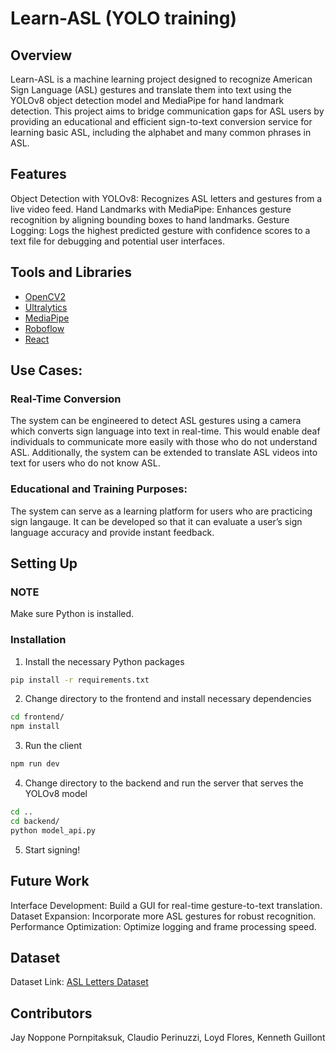 # Learn-ASL (YOLO training)

## Overview
Learn-ASL is a machine learning project designed to recognize American Sign Language (ASL) gestures and translate them into text using the YOLOv8 object detection model and MediaPipe for hand landmark detection. 
This project aims to bridge communication gaps for ASL users by providing an educational and efficient sign-to-text conversion service for learning basic ASL, including the alphabet and many common phrases in ASL.

## Features
Object Detection with YOLOv8: Recognizes ASL letters and gestures from a live video feed.
Hand Landmarks with MediaPipe: Enhances gesture recognition by aligning bounding boxes to hand landmarks.
Gesture Logging: Logs the highest predicted gesture with confidence scores to a text file for debugging and potential user interfaces.

## Tools and Libraries
- [OpenCV2](https://docs.opencv.org/4.x/d6/d00/tutorial_py_root.html)
- [Ultralytics](https://github.com/ultralytics/ultralytics)
- [MediaPipe](https://ai.google.dev/edge/mediapipe/solutions/guide)
- [Roboflow](https://docs.roboflow.com/)
- [React](https://react.dev/)

## Use Cases:

### Real-Time Conversion
The system can be engineered to detect ASL gestures using a camera which converts sign language into text in real-time. This would enable deaf individuals to communicate more easily with those who do not understand ASL. Additionally, the system can be extended to translate ASL videos into text for users who do not know ASL.

### Educational and Training Purposes:
The system can serve as a learning platform for users who are practicing sign langauge. It can be developed so that it can evaluate a user’s sign language accuracy and provide instant feedback.

## Setting Up
### NOTE
Make sure Python is installed.
### Installation
1. Install the necessary Python packages
```bash
pip install -r requirements.txt
```
2. Change directory to the frontend and install necessary dependencies
```bash
cd frontend/
npm install
```
3. Run the client
```bash
npm run dev
```
4. Change directory to the backend and run the server that serves the YOLOv8 model
```bash
cd ..
cd backend/
python model_api.py
```
5. Start signing!
## Future Work
Interface Development: Build a GUI for real-time gesture-to-text translation.
Dataset Expansion: Incorporate more ASL gestures for robust recognition.
Performance Optimization: Optimize logging and frame processing speed.

## Dataset
Dataset Link: [ASL Letters Dataset](https://public.roboflow.com/object-detection/american-sign-language-letters)

## Contributors
Jay Noppone Pornpitaksuk, Claudio Perinuzzi, Loyd Flores, Kenneth Guillont
